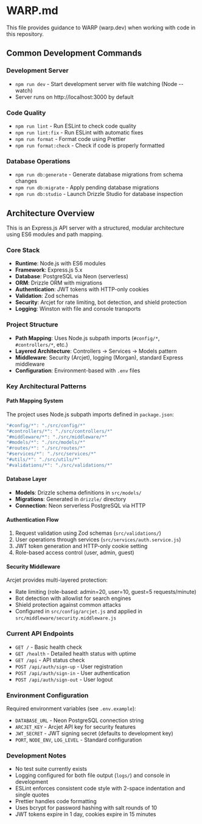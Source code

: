 # WARP.md

This file provides guidance to WARP (warp.dev) when working with code in this repository.

## Common Development Commands

### Development Server
- `npm run dev` - Start development server with file watching (Node --watch)
- Server runs on http://localhost:3000 by default

### Code Quality
- `npm run lint` - Run ESLint to check code quality
- `npm run lint:fix` - Run ESLint with automatic fixes
- `npm run format` - Format code using Prettier
- `npm run format:check` - Check if code is properly formatted

### Database Operations
- `npm run db:generate` - Generate database migrations from schema changes
- `npm run db:migrate` - Apply pending database migrations
- `npm run db:studio` - Launch Drizzle Studio for database inspection

## Architecture Overview

This is an Express.js API server with a structured, modular architecture using ES6 modules and path mapping.

### Core Stack
- **Runtime**: Node.js with ES6 modules
- **Framework**: Express.js 5.x
- **Database**: PostgreSQL via Neon (serverless)
- **ORM**: Drizzle ORM with migrations
- **Authentication**: JWT tokens with HTTP-only cookies
- **Validation**: Zod schemas
- **Security**: Arcjet for rate limiting, bot detection, and shield protection
- **Logging**: Winston with file and console transports

### Project Structure
- **Path Mapping**: Uses Node.js subpath imports (`#config/*`, `#controllers/*`, etc.)
- **Layered Architecture**: Controllers → Services → Models pattern
- **Middleware**: Security (Arcjet), logging (Morgan), standard Express middleware
- **Configuration**: Environment-based with `.env` files

### Key Architectural Patterns

#### Path Mapping System
The project uses Node.js subpath imports defined in `package.json`:
```javascript path=null start=null
"#config/*": "./src/config/*"
"#controllers/*": "./src/controllers/*"  
"#middleware/*": "./src/middleware/*"
"#models/*": "./src/models/*"
"#routes/*": "./src/routes/*"
"#services/*": "./src/services/*"
"#utils/*": "./src/utils/*"
"#validations/*": "./src/validations/*"
```

#### Database Layer
- **Models**: Drizzle schema definitions in `src/models/`
- **Migrations**: Generated in `drizzle/` directory
- **Connection**: Neon serverless PostgreSQL via HTTP

#### Authentication Flow
1. Request validation using Zod schemas (`src/validations/`)
2. User operations through services (`src/services/auth.service.js`)
3. JWT token generation and HTTP-only cookie setting
4. Role-based access control (user, admin, guest)

#### Security Middleware
Arcjet provides multi-layered protection:
- Rate limiting (role-based: admin=20, user=10, guest=5 requests/minute)
- Bot detection with allowlist for search engines
- Shield protection against common attacks
- Configured in `src/config/arcjet.js` and applied in `src/middleware/security.middleware.js`

### Current API Endpoints
- `GET /` - Basic health check
- `GET /health` - Detailed health status with uptime
- `GET /api` - API status check
- `POST /api/auth/sign-up` - User registration
- `POST /api/auth/sign-in` - User authentication  
- `POST /api/auth/sign-out` - User logout

### Environment Configuration
Required environment variables (see `.env.example`):
- `DATABASE_URL` - Neon PostgreSQL connection string
- `ARCJET_KEY` - Arcjet API key for security features
- `JWT_SECRET` - JWT signing secret (defaults to development key)
- `PORT`, `NODE_ENV`, `LOG_LEVEL` - Standard configuration

### Development Notes
- No test suite currently exists
- Logging configured for both file output (`logs/`) and console in development
- ESLint enforces consistent code style with 2-space indentation and single quotes
- Prettier handles code formatting
- Uses bcrypt for password hashing with salt rounds of 10
- JWT tokens expire in 1 day, cookies expire in 15 minutes
